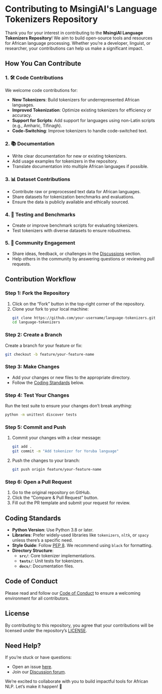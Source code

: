 # Contributing to MsingiAI's Language Tokenizers Repository  

Thank you for your interest in contributing to the **MsingiAI Language Tokenizers Repository**! We aim to build open-source tools and resources for African language processing. Whether you’re a developer, linguist, or researcher, your contributions can help us make a significant impact.  

## How You Can Contribute  

### 1. 🛠️ Code Contributions  
We welcome code contributions for:  
- **New Tokenizers**: Build tokenizers for underrepresented African languages.  
- **Improved Tokenization**: Optimize existing tokenizers for efficiency or accuracy.  
- **Support for Scripts**: Add support for languages using non-Latin scripts (e.g., Amharic, Tifinagh).  
- **Code-Switching**: Improve tokenizers to handle code-switched text.  

### 2. 📚 Documentation  
- Write clear documentation for new or existing tokenizers.  
- Add usage examples for tokenizers in the repository.  
- Translate documentation into multiple African languages if possible.  

### 3. 📊 Dataset Contributions  
- Contribute raw or preprocessed text data for African languages.  
- Share datasets for tokenization benchmarks and evaluations.  
- Ensure the data is publicly available and ethically sourced.  

### 4. 🧪 Testing and Benchmarks  
- Create or improve benchmark scripts for evaluating tokenizers.  
- Test tokenizers with diverse datasets to ensure robustness.  

### 5. 🤝 Community Engagement  
- Share ideas, feedback, or challenges in the [Discussions](https://github.com/your-repo/discussions) section.  
- Help others in the community by answering questions or reviewing pull requests.  

## Contribution Workflow  

### Step 1: Fork the Repository  
1. Click on the “Fork” button in the top-right corner of the repository.  
2. Clone your fork to your local machine:  
   ```bash  
   git clone https://github.com/your-username/language-tokenizers.git  
   cd language-tokenizers  
   ```  

### Step 2: Create a Branch  
Create a branch for your feature or fix:  
```bash  
git checkout -b feature/your-feature-name  
```  

### Step 3: Make Changes  
- Add your changes or new files to the appropriate directory.  
- Follow the [Coding Standards](#coding-standards) below.  

### Step 4: Test Your Changes  
Run the test suite to ensure your changes don’t break anything:  
```bash  
python -m unittest discover tests  
```  

### Step 5: Commit and Push  
1. Commit your changes with a clear message:  
   ```bash  
   git add .  
   git commit -m "Add tokenizer for Yoruba language"  
   ```  
2. Push the changes to your branch:  
   ```bash  
   git push origin feature/your-feature-name  
   ```  

### Step 6: Open a Pull Request  
1. Go to the original repository on GitHub.  
2. Click the “Compare & Pull Request” button.  
3. Fill out the PR template and submit your request for review.  

## Coding Standards  

- **Python Version**: Use Python 3.8 or later.  
- **Libraries**: Prefer widely-used libraries like `tokenizers`, `nltk`, or `spacy` unless there’s a specific need.  
- **Style Guide**: Follow [PEP 8](https://peps.python.org/pep-0008/). We recommend using `black` for formatting.  
- **Directory Structure**:  
   - **`src/`**: Core tokenizer implementations.  
   - **`tests/`**: Unit tests for tokenizers.  
   - **`docs/`**: Documentation files.  

## Code of Conduct  

Please read and follow our [Code of Conduct](CODE_OF_CONDUCT.md) to ensure a welcoming environment for all contributors.  

## License  

By contributing to this repository, you agree that your contributions will be licensed under the repository’s [LICENSE](LICENSE).  

## Need Help?  

If you’re stuck or have questions:  
- Open an issue [here](https://github.com/your-repo/issues).  
- Join our [Discussion forum](https://github.com/your-repo/discussions).  

We’re excited to collaborate with you to build impactful tools for African NLP. Let’s make it happen! 🚀  
